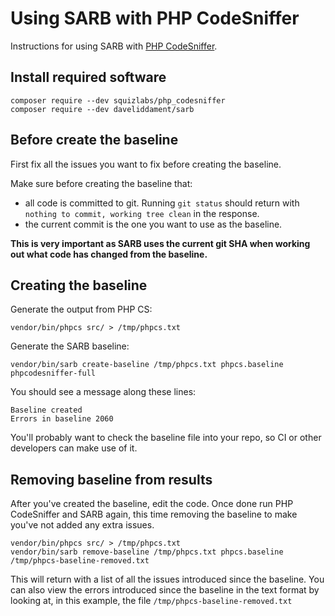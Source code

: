 # Using SARB with PHP CodeSniffer

Instructions for using SARB with [PHP CodeSniffer](https://github.com/squizlabs/PHP_CodeSniffer).


## Install required software

```
composer require --dev squizlabs/php_codesniffer
composer require --dev daveliddament/sarb
```

## Before create the baseline

First fix all the issues you want to fix before creating the baseline. 

Make sure before creating the baseline that:

- all code is committed to git. Running `git status` should return with ` nothing to commit, working tree clean` in the response.
- the current commit is the one you want to use as the baseline.

**This is very important as SARB uses the current git SHA when working out what code has changed from the baseline.** 


## Creating the baseline

Generate the output from PHP CS:
```
vendor/bin/phpcs src/ > /tmp/phpcs.txt
```


Generate the SARB baseline:
```
vendor/bin/sarb create-baseline /tmp/phpcs.txt phpcs.baseline phpcodesniffer-full
```

You should see a message along these lines:
```
Baseline created
Errors in baseline 2060
```

You'll probably want to check the baseline file into your repo, so CI or other developers can make use of it.


## Removing baseline from results

After you've created the baseline, edit the code. Once done run PHP CodeSniffer and SARB again, 
this time removing the baseline to make you've not added any extra issues.

```
vendor/bin/phpcs src/ > /tmp/phpcs.txt
vendor/bin/sarb remove-baseline /tmp/phpcs.txt phpcs.baseline /tmp/phpcs-baseline-removed.txt
```

This will return with a list of all the issues introduced since the baseline. 
You can also view the errors introduced since the baseline in the text format by looking at, 
in this example, the file `/tmp/phpcs-baseline-removed.txt`



